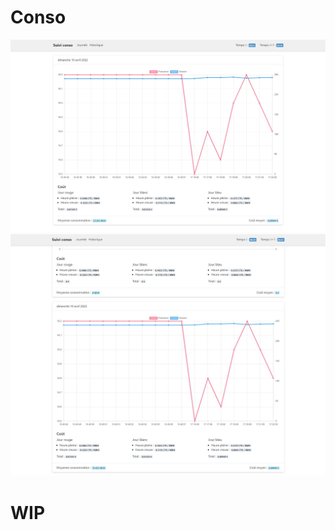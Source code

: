 # Conso

![Dashboard preview](/assets/dashboard.jpg)
![History preview](/assets/history.jpg)

# WIP
